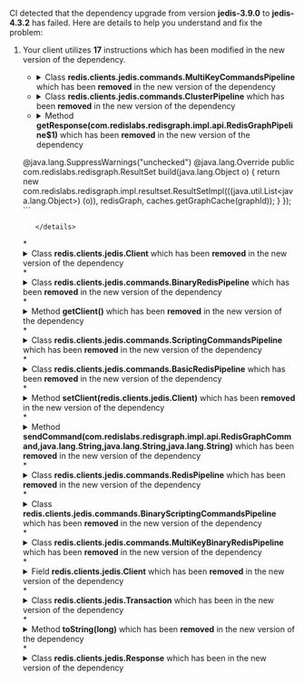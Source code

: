CI detected that the dependency upgrade from version **jedis-3.9.0** to **jedis-4.3.2** has failed. Here are details to help you understand and fix the problem:
1. Your client utilizes **17** instructions which has been modified in the new version of the dependency.
   * <details>
        <summary>Class <b>redis.clients.jedis.commands.MultiKeyCommandsPipeline</b> which has been <b>removed</b> in the new version of the dependency</summary>
            
        * <details>
          <summary>The failure is identified from the logs generated in the build process. </summary>
          
            *   >[[ERROR] /JRedisGraph/src/main/java/com/redislabs/redisgraph/RedisGraphTransaction.java:[22,9] cannot find symbol](https://github.com/chains-project/breaking-good/actions/runs/8110103454/job/22166641300#step:4:1028)
            *   An error was detected in line 22 which is making use of an outdated API.
             ``` java
             22   redis.clients.jedis.commands.MultiKeyCommandsPipeline;
            ```

          </details>
            
     </details>
   * <details>
        <summary>Class <b>redis.clients.jedis.commands.ClusterPipeline</b> which has been <b>removed</b> in the new version of the dependency</summary>
            
        * <details>
          <summary>The failure is identified from the logs generated in the build process. </summary>
          
            *   >[[ERROR] /JRedisGraph/src/main/java/com/redislabs/redisgraph/RedisGraphTransaction.java:[22,9] cannot find symbol](https://github.com/chains-project/breaking-good/actions/runs/8110103454/job/22166641300#step:4:1028)
            *   An error was detected in line 22 which is making use of an outdated API.
             ``` java
             22   redis.clients.jedis.commands.ClusterPipeline;
            ```

          </details>
            
     </details>
   * <details>
        <summary>Method <b>getResponse(com.redislabs.redisgraph.impl.api.RedisGraphPipeline$1)</b> which has been <b>removed</b> in the new version of the dependency</summary>
            
        * <details>
          <summary>The failure is identified from the logs generated in the build process. </summary>
          
            *   >[[ERROR] /JRedisGraph/src/main/java/com/redislabs/redisgraph/impl/api/RedisGraphPipeline.java:[40,16] cannot find symbol](https://github.com/chains-project/breaking-good/actions/runs/8110103454/job/22166641300#step:4:1169)
            *   An error was detected in line 40 which is making use of an outdated API.
             ``` java
             40   getResponse(new redis.clients.jedis.Builder<com.redislabs.redisgraph.ResultSet>() {
    @java.lang.SuppressWarnings("unchecked")
    @java.lang.Override
    public com.redislabs.redisgraph.ResultSet build(java.lang.Object o) {
        return new com.redislabs.redisgraph.impl.resultset.ResultSetImpl(((java.util.List<java.lang.Object>) (o)), redisGraph, caches.getGraphCache(graphId));
    }
});
            ```

          </details>
            
     </details>
   * <details>
        <summary>Class <b>redis.clients.jedis.Client</b> which has been <b>removed</b> in the new version of the dependency</summary>
            
        * <details>
          <summary>The failure is identified from the logs generated in the build process. </summary>
          
            *   >[[ERROR] /JRedisGraph/src/main/java/com/redislabs/redisgraph/impl/api/RedisGraphPipeline.java:[26,31] cannot find symbol](https://github.com/chains-project/breaking-good/actions/runs/8110103454/job/22166641300#step:4:1091)
            *   An error was detected in line 26 which is making use of an outdated API.
             ``` java
             26   redis.clients.jedis.Client;
            ```

          </details>
            
     </details>
   * <details>
        <summary>Class <b>redis.clients.jedis.commands.BinaryRedisPipeline</b> which has been <b>removed</b> in the new version of the dependency</summary>
            
        * <details>
          <summary>The failure is identified from the logs generated in the build process. </summary>
          
            *   >[[ERROR] /JRedisGraph/src/main/java/com/redislabs/redisgraph/RedisGraphTransaction.java:[24,9] cannot find symbol](https://github.com/chains-project/breaking-good/actions/runs/8110103454/job/22166641300#step:4:1036)
            *   An error was detected in line 24 which is making use of an outdated API.
             ``` java
             24   redis.clients.jedis.commands.BinaryRedisPipeline;
            ```

          </details>
            
     </details>
   * <details>
        <summary>Method <b>getClient()</b> which has been <b>removed</b> in the new version of the dependency</summary>
            
        * <details>
          <summary>The failure is identified from the logs generated in the build process. </summary>
          
            *   >[[ERROR] /JRedisGraph/src/main/java/com/redislabs/redisgraph/impl/api/ContextedRedisGraph.java:[142,9] cannot find symbol](https://github.com/chains-project/breaking-good/actions/runs/8110103454/job/22166641300#step:4:1155)
            *   An error was detected in line 142 which is making use of an outdated API.
             ``` java
             142   jedis.getClient();
            ```

          </details>
            
        To resolve this issue, there are alternative options available in the new version of the dependency that can replace the incompatible method currently used in the client. You can consider substituting the existing method with one of the following options provided by the new version of the dependency
        ``` java
        Connection getClient();
        ```
     </details>
   * <details>
        <summary>Class <b>redis.clients.jedis.commands.ScriptingCommandsPipeline</b> which has been <b>removed</b> in the new version of the dependency</summary>
            
        * <details>
          <summary>The failure is identified from the logs generated in the build process. </summary>
          
            *   >[[ERROR] /JRedisGraph/src/main/java/com/redislabs/redisgraph/RedisGraphTransaction.java:[23,9] cannot find symbol](https://github.com/chains-project/breaking-good/actions/runs/8110103454/job/22166641300#step:4:1032)
            *   An error was detected in line 23 which is making use of an outdated API.
             ``` java
             23   redis.clients.jedis.commands.ScriptingCommandsPipeline;
            ```

          </details>
            
     </details>
   * <details>
        <summary>Class <b>redis.clients.jedis.commands.BasicRedisPipeline</b> which has been <b>removed</b> in the new version of the dependency</summary>
            
        * <details>
          <summary>The failure is identified from the logs generated in the build process. </summary>
          
            *   >[[ERROR] /JRedisGraph/src/main/java/com/redislabs/redisgraph/RedisGraphTransaction.java:[24,9] cannot find symbol](https://github.com/chains-project/breaking-good/actions/runs/8110103454/job/22166641300#step:4:1036)
            *   An error was detected in line 24 which is making use of an outdated API.
             ``` java
             24   redis.clients.jedis.commands.BasicRedisPipeline;
            ```

          </details>
            
     </details>
   * <details>
        <summary>Method <b>setClient(redis.clients.jedis.Client)</b> which has been <b>removed</b> in the new version of the dependency</summary>
            
        * <details>
          <summary>The failure is identified from the logs generated in the build process. </summary>
          

          </details>
            
     </details>
   * <details>
        <summary>Method <b>sendCommand(com.redislabs.redisgraph.impl.api.RedisGraphCommand,java.lang.String,java.lang.String,java.lang.String)</b> which has been <b>removed</b> in the new version of the dependency</summary>
            
        * <details>
          <summary>The failure is identified from the logs generated in the build process. </summary>
          
            *   >[[ERROR] /JRedisGraph/src/main/java/com/redislabs/redisgraph/impl/api/RedisGraphPipeline.java:[39,9] cannot find symbol](https://github.com/chains-project/breaking-good/actions/runs/8110103454/job/22166641300#step:4:1166)
            *   An error was detected in line 39 which is making use of an outdated API.
             ``` java
             39   client.sendCommand(com.redislabs.redisgraph.impl.api.RedisGraphCommand.QUERY, graphId, query, com.redislabs.redisgraph.impl.Utils.COMPACT_STRING);
            ```

          </details>
            
        To resolve this issue, there are alternative options available in the new version of the dependency that can replace the incompatible method currently used in the client. You can consider substituting the existing method with one of the following options provided by the new version of the dependency
        ``` java
        void sendCommand(ProtocolCommand,Rawable);
        ```
     </details>
   * <details>
        <summary>Class <b>redis.clients.jedis.commands.RedisPipeline</b> which has been <b>removed</b> in the new version of the dependency</summary>
            
        * <details>
          <summary>The failure is identified from the logs generated in the build process. </summary>
          
            *   >[[ERROR] /JRedisGraph/src/main/java/com/redislabs/redisgraph/RedisGraphTransaction.java:[24,9] cannot find symbol](https://github.com/chains-project/breaking-good/actions/runs/8110103454/job/22166641300#step:4:1036)
            *   An error was detected in line 24 which is making use of an outdated API.
             ``` java
             24   redis.clients.jedis.commands.RedisPipeline;
            ```

          </details>
            
     </details>
   * <details>
        <summary>Class <b>redis.clients.jedis.commands.BinaryScriptingCommandsPipeline</b> which has been <b>removed</b> in the new version of the dependency</summary>
            
        * <details>
          <summary>The failure is identified from the logs generated in the build process. </summary>
          
            *   >[[ERROR] /JRedisGraph/src/main/java/com/redislabs/redisgraph/RedisGraphTransaction.java:[23,9] cannot find symbol](https://github.com/chains-project/breaking-good/actions/runs/8110103454/job/22166641300#step:4:1032)
            *   An error was detected in line 23 which is making use of an outdated API.
             ``` java
             23   redis.clients.jedis.commands.BinaryScriptingCommandsPipeline;
            ```

          </details>
            
     </details>
   * <details>
        <summary>Class <b>redis.clients.jedis.commands.MultiKeyBinaryRedisPipeline</b> which has been <b>removed</b> in the new version of the dependency</summary>
            
        * <details>
          <summary>The failure is identified from the logs generated in the build process. </summary>
          
            *   >[[ERROR] /JRedisGraph/src/main/java/com/redislabs/redisgraph/RedisGraphTransaction.java:[21,9] cannot find symbol](https://github.com/chains-project/breaking-good/actions/runs/8110103454/job/22166641300#step:4:1026)
            *   An error was detected in line 21 which is making use of an outdated API.
             ``` java
             21   redis.clients.jedis.commands.MultiKeyBinaryRedisPipeline;
            ```

          </details>
            
     </details>
   * <details>
        <summary>Field <b>redis.clients.jedis.Client</b> which has been <b>removed</b> in the new version of the dependency</summary>
            
        * <details>
          <summary>The failure is identified from the logs generated in the build process. </summary>
          
            *   >[[ERROR] /JRedisGraph/src/main/java/com/redislabs/redisgraph/impl/api/ContextedRedisGraph.java:[142,9] cannot find symbol](https://github.com/chains-project/breaking-good/actions/runs/8110103454/job/22166641300#step:4:1155)
            *   An error was detected in line 142 which is making use of an outdated API.
             ``` java
             142   redis.clients.jedis.Client client = jedis.getClient();
            ```

          </details>
            
        To resolve this issue, there are alternative options available in the new version of the dependency that can replace the incompatible field currently used in the client. You can consider substituting the existing field with one of the following options provided by the new version of the dependency
        ``` java
        Not implemented;
        ```
     </details>
   * <details>
        <summary>Class <b>redis.clients.jedis.Transaction</b> which has been <b></b> in the new version of the dependency</summary>
            
        * <details>
          <summary>The failure is identified from the logs generated in the build process. </summary>
          
            *   >[[ERROR] /JRedisGraph/src/main/java/com/redislabs/redisgraph/impl/api/RedisGraphTransaction.java:[20,8] com.redislabs.redisgraph.impl.api.RedisGraphTransaction is not abstract and does not override abstract method execGetResponse() in com.redislabs.redisgraph.RedisGraphTransaction](https://github.com/chains-project/breaking-good/actions/runs/8110103454/job/22166641300#step:4:1094)
            *   An error was detected in line 20 which is making use of an outdated API.
             ``` java
             20   redis.clients.jedis.Transaction;
            ```

          </details>
            
        To resolve this issue, there are alternative options available in the new version of the dependency that can replace the incompatible class currently used in the client. You can consider substituting the existing class with one of the following options provided by the new version of the dependency
        ``` java
        Not implemented;
        ```
     </details>
   * <details>
        <summary>Method <b>toString(long)</b> which has been <b>removed</b> in the new version of the dependency</summary>
            
        * <details>
          <summary>The failure is identified from the logs generated in the build process. </summary>
          

          </details>
            
        To resolve this issue, there are alternative options available in the new version of the dependency that can replace the incompatible method currently used in the client. You can consider substituting the existing method with one of the following options provided by the new version of the dependency
        ``` java
        String toString();
        ```
     </details>
   * <details>
        <summary>Class <b>redis.clients.jedis.Response<java.lang.String></b> which has been <b></b> in the new version of the dependency</summary>
            
        * <details>
          <summary>The failure is identified from the logs generated in the build process. </summary>
          
            *   >[[ERROR] /JRedisGraph/src/main/java/com/redislabs/redisgraph/impl/api/RedisGraphPipeline.java:[247,38] cannot find symbol](https://github.com/chains-project/breaking-good/actions/runs/8110103454/job/22166641300#step:4:1217)
            *   An error was detected in line 247 which is making use of an outdated API.
             ``` java
             247   redis.clients.jedis.Response<java.lang.String>;
            ```

          </details>
            
        To resolve this issue, there are alternative options available in the new version of the dependency that can replace the incompatible class currently used in the client. You can consider substituting the existing class with one of the following options provided by the new version of the dependency
     </details>


